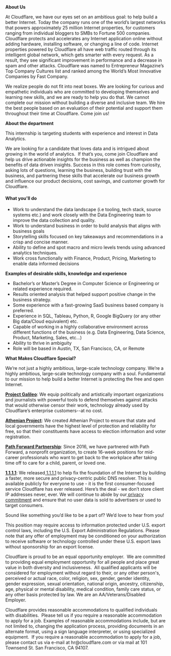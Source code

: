 <div class="content-intro">
	<div><strong>About Us</strong></div>
	<div>
		<p><span style="font-weight: 400;">At Cloudflare, we have our eyes set on an ambitious goal: to help build a better Internet. Today the company runs one of the world’s largest networks that powers approximately 25 million Internet properties, for customers ranging from individual bloggers to SMBs to Fortune 500 companies. Cloudflare protects and accelerates any Internet application online without adding hardware, installing software, or changing a line of code. Internet properties powered by Cloudflare all have web traffic routed through its intelligent global network, which gets smarter with every request. As a result, they see significant improvement in performance and a decrease in spam and other attacks. Cloudflare was named to Entrepreneur Magazine’s Top Company Cultures list and ranked among the World’s Most Innovative Companies by Fast Company.</span><span style="font-weight: 400;">&nbsp;</span></p>
		<p><span style="font-weight: 400;">We realize people do not fit into neat boxes. We are looking for curious and empathetic individuals who are committed to developing themselves and learning new skills, and we are ready to help you do that. We cannot complete our mission without building a diverse and inclusive team. We hire the best people based on an evaluation of their potential and support them throughout their time at Cloudflare. Come join us!&nbsp;</span></p>
	</div>
</div>
<p><strong>About the department</strong></p>
<p><span style="font-weight: 400;">This internship is targeting students with experience and interest in Data Analytics.</span></p>
<p><span style="font-weight: 400;">We are looking for a candidate that loves data and is intrigued about growing in the world of analytics.&nbsp; If that’s you, come join Cloudflare and help us drive actionable insights for the business as well as champion the benefits of data driven insights. Success in this role comes from curiosity, asking lots of questions, learning the business, building trust with the business, and partnering these skills that accelerate our business growth and influence our product decisions, cost savings, and customer growth for Cloudflare.</span></p>
<h4><strong>What you'll do</strong></h4>
<ul>
	<li style="font-weight: 400;"><span style="font-weight: 400;">Work to understand the data landscape (i.e tooling, tech stack, source systems etc.) and work closely with the Data Engineering team to improve the data collection and quality.</span></li>
	<li style="font-weight: 400;"><span style="font-weight: 400;">Work to understand business in order to build analysis that aligns with business goals</span></li>
	<li style="font-weight: 400;"><span style="font-weight: 400;">Storytelling skills focused on key takeaways and recommendations in a crisp and concise manner.</span></li>
	<li style="font-weight: 400;"><span style="font-weight: 400;">Ability to define and spot macro and micro levels trends using advanced analytics techniques.</span></li>
	<li style="font-weight: 400;"><span style="font-weight: 400;">Work cross functionally with Finance, Product, Pricing, Marketing to enable data informed decisions</span></li>
</ul>
<p><strong>Examples of desirable skills, knowledge and experience</strong></p>
<ul>
	<li style="font-weight: 400;"><span style="font-weight: 400;">Bachelor’s or Master’s Degree in Computer Science or Engineering or related experience required.</span></li>
	<li style="font-weight: 400;"><span style="font-weight: 400;">Results oriented analysis that helped support positive change in the business strategy.</span></li>
	<li style="font-weight: 400;"><span style="font-weight: 400;">Some experience with a fast-growing SaaS business based company is preferred.</span></li>
	<li style="font-weight: 400;"><span style="font-weight: 400;">Experience in SQL, Tableau, Python, R, Google BigQuery (or any other Big data/Cloud equivalent) etc.</span></li>
	<li style="font-weight: 400;"><span style="font-weight: 400;">Capable of working in a highly collaborative environment across different functions of the business (e.g. Data Engineering, Data Science, Product, Marketing, Sales, etc…)</span></li>
	<li style="font-weight: 400;"><span style="font-weight: 400;">Ability to thrive in ambiguity</span></li>
	<li style="font-weight: 400;"><span style="font-weight: 400;">Role will be based in Austin, TX, San Francisco, CA, or Remote</span></li>
</ul>
<div class="content-conclusion">
	<p><strong>What Makes Cloudflare Special?</strong></p>
	<p><span style="font-weight: 400;">We’re not just a highly ambitious, large-scale technology company. We’re a highly ambitious, large-scale technology company with a soul. Fundamental to our mission to help build a better Internet is protecting the free and open Internet.</span></p>
	<p><a href="https://blog.cloudflare.com/protecting-free-expression-online/"><strong>Project Galileo</strong></a><span style="font-weight: 400;">: We equip politically and artistically important organizations and journalists with powerful tools to defend themselves against attacks that would otherwise censor their work, technology already used by Cloudflare’s enterprise customers--at no cost.</span></p>
	<p><strong><a href="https://www.cloudflare.com/athenian/">Athenian Project</a></strong><span style="font-weight: 400;">: We created Athenian Project to ensure that state and local governments have the highest level of protection and reliability for free, so that their constituents have access to election information and voter registration.</span></p>
	<p><a href="https://blog.cloudflare.com/tag/path-forward/"><strong>Path Forward Partnership</strong></a><span style="font-weight: 400;">: Since 2016, we have partnered with Path Forward, a nonprofit organization, to create 16-week positions for mid-career professionals who want to get back to the workplace after taking time off to care for a child, parent, or loved one.</span></p>
	<p><a href="https://1.1.1.1/"><strong>1.1.1.1</strong></a><span style="font-weight: 400;">: We released</span><a href="https://1.1.1.1/"> <span style="font-weight: 400;">1.1.1.1</span></a><span style="font-weight: 400;"> to help fix the foundation of the Internet by building a faster, more secure and privacy-centric public DNS resolver. This is available publicly for everyone to use - it is the first consumer-focused service Cloudflare has ever released. Here’s the deal - we don’t store client IP addresses never, ever. We will continue to abide by our</span><a href="https://developers.cloudflare.com/1.1.1.1/privacy/public-dns-resolver"> privacy commitment</a><span style="font-weight: 400;"> and ensure that no user data is sold to advertisers or used to target consumers.</span></p>
	<p><span style="font-weight: 400;">Sound like something you’d like to be a part of? We’d love to hear from you!</span></p>
	<p><span style="font-weight: 400;">This position may require access to information protected under U.S. export control laws, including the U.S. Export Administration Regulations. Please note that any offer of employment may be conditioned on your authorization to receive software or technology controlled under these U.S. export laws without sponsorship for an export license.</span></p>
	<p><span style="font-weight: 400;">Cloudflare is proud to be an equal opportunity employer. &nbsp;We are committed to providing equal employment opportunity for all people and place great value in both diversity and inclusiveness. &nbsp;All qualified applicants will be considered for employment without regard to their, or any other person's, perceived or actual</span> <span style="font-weight: 400;">race, color, religion, sex, gender, gender identity, gender expression, sexual orientation, national origin, ancestry, citizenship, age, physical or mental disability, medical condition, family care status, or any other basis protected by law. </span><span style="font-weight: 400;">We are an AA/Veterans/Disabled Employer.</span></p>
	<p><span style="font-weight: 400;">Cloudflare provides reasonable accommodations to qualified individuals with disabilities. &nbsp;Please tell us if you require a reasonable accommodation to apply for a job. Examples of reasonable accommodations include, but are not limited to, changing the application process, providing documents in an alternate format, using a sign language interpreter, or using specialized equipment. &nbsp;If you require a reasonable accommodation to apply for a job, please contact us via e-mail at </span><span style="font-weight: 400;">hr@cloudflare.com</span><span style="font-weight: 400;"> or via mail at 101 Townsend St. San Francisco, CA 94107.</span></p>
</div>